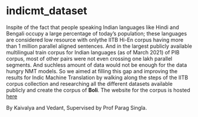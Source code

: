 # indicmt_dataset

Inspite of the fact that people speaking Indian languages like Hindi and Bengali occupy a large percentage of today’s population; these languages are considered low resource with onlythe IITB Hi-En corpus having more than 1 million parallel aligned sentences. And in the largest publicly available multilingual train corpus for Indian languages (as of March 2021) of PIB corpus, most of other pairs were not even crossing one lakh parallel segments. And suchless amount of data would not be enough for the data hungry NMT models. So we aimed at filling this gap and improving the results for Indic Machine Translation by walking along the steps of the IITB corpus collection and researching all the different datasets available publicly and create the corpus of **Boli**. The website for the corpus is hosted [here](https://indicmt.herokuapp.com/)

By Kaivalya and Vedant,
Supervised by Prof Parag Singla.
